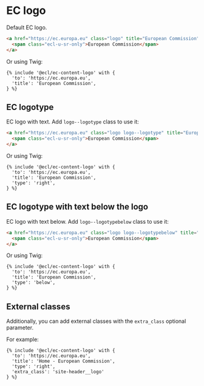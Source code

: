 # EC logo

Default EC logo.

```html
<a href="https://ec.europa.eu" class="logo" title="European Commission">
  <span class="ecl-u-sr-only">European Commission</span>
</a>
```

Or using Twig:

```twig
{% include '@ecl/ec-content-logo' with {
  'to': 'https://ec.europa.eu',
  'title': 'European Commission',
} %}
```

## EC logotype

EC logo with text. Add `logo--logotype` class to use it:

```html
<a href="https://ec.europa.eu" class="logo logo--logotype" title="European Commission">
  <span class="ecl-u-sr-only">European Commission</span>
</a>
```

Or using Twig:

```twig
{% include '@ecl/ec-content-logo' with {
  'to': 'https://ec.europa.eu',
  'title': 'European Commission',
  'type': 'right',
} %}
```

## EC logotype with text below the logo

EC logo with text below. Add `logo--logotypebelow` class to use it:

```html
<a href="https://ec.europa.eu" class="logo logo--logotypebelow" title="European Commission">
  <span class="ecl-u-sr-only">European Commission</span>
</a>
```

Or using Twig:

```twig
{% include '@ecl/ec-content-logo' with {
  'to': 'https://ec.europa.eu',
  'title': 'European Commission',
  'type': 'below',
} %}
```

## External classes

Additionally, you can add external classes with the `extra_class` optional
parameter.

For example:

```twig
{% include '@ecl/ec-content-logo' with {
  'to': 'https://ec.europa.eu',
  'title': 'Home - European Commission',
  'type': 'right',
  'extra_class': 'site-header__logo'
} %}
```
